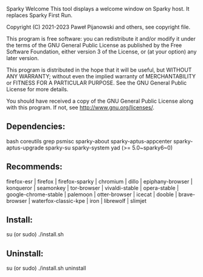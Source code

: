 Sparky Welcome
This tool displays a welcome window on Sparky host. It replaces Sparky First Run.

Copyright (C) 2021-2023 Paweł Pijanowski and others, see copyright file.

This program is free software: you can redistribute it and/or modify
it under the terms of the GNU General Public License as published by
the Free Software Foundation, either version 3 of the License, or
(at your option) any later version.

This program is distributed in the hope that it will be useful,
but WITHOUT ANY WARRANTY; without even the implied warranty of
MERCHANTABILITY or FITNESS FOR A PARTICULAR PURPOSE.  See the
GNU General Public License for more details.

You should have received a copy of the GNU General Public License
along with this program.  If not, see <http://www.gnu.org/licenses/>.

Dependencies:
-------------
bash coreutils grep psmisc sparky-about sparky-aptus-appcenter sparky-aptus-upgrade sparky-su sparky-system yad (>= 5.0~sparky6~0)

Recommends:
-------------
firefox-esr | firefox | firefox-sparky | chromium | dillo | epiphany-browser | konqueror | seamonkey | tor-browser | vivaldi-stable | opera-stable | google-chrome-stable | palemoon | otter-browser | icecat | dooble | brave-browser | waterfox-classic-kpe | iron | librewolf | slimjet

Install:
-------------
su (or sudo) 
./install.sh

Uninstall:
-------------
su (or sudo)
./install.sh uninstall
